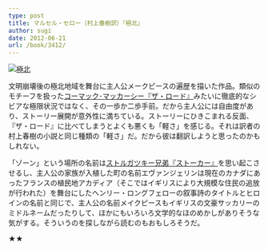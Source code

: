 ```yaml
---
type: post
title: マルセル・セロー（村上春樹訳）『極北』
author: sugi
date: 2012-06-21
url: /book/3412/
---
```

<a href="http://www.amazon.co.jp/exec/obidos/ASIN/4120043649/chezsugi-22/ref=nosim/" onclick="_gaq.push(['_trackEvent', 'outbound-article', 'http://www.amazon.co.jp/exec/obidos/ASIN/4120043649/chezsugi-22/ref=nosim/', '']);" name="amazletlink" target="_blank"><img src="http://i0.wp.com/ecx.images-amazon.com/images/I/31ApVq0ohpL._SL160_.jpg?w=660" alt="極北" class="alignleft"  data-recalc-dims="1" /></a>

文明崩壊後の極北地域を舞台に主人公メークピースの遍歴を描いた作品。類似のモチーフを扱った<a href="http://asharpminor.com/book-20091116" onclick="_gaq.push(['_trackEvent', 'outbound-article', 'http://asharpminor.com/book-20091116', 'コーマック･マッカーシー『ザ・ロード』']);" >コーマック･マッカーシー『ザ・ロード』</a>みたいに徹底的なシビアな極限状況ではなく、その一歩か二歩手前。だから主人公には自由度があり、ストーリー展開が意外性に満ちている。ストーリーにひきこまれる反面、『ザ・ロード』に比べてしまうとよくも悪くも「軽さ」を感じる。それは訳者の村上春樹の小説と同じ種類の「軽さ」だ。だから彼は翻訳しようと思ったのかもしれない。

「ゾーン」という場所の名前は<a href="http://asharpminor.com/book-20080906" onclick="_gaq.push(['_trackEvent', 'outbound-article', 'http://asharpminor.com/book-20080906', 'ストルガツキー兄弟『ストーカー』']);" >ストルガツキー兄弟『ストーカー』</a>を思い起こさせるし、主人公の家族が入植した町の名前エヴァンジェリンは現在のカナダにあったフランスの植民地アカディア（そこではイギリスにより大規模な住民の追放が行われた）を舞台にしたヘンリー・ロングフェローの叙事詩のタイトルとヒロインの名前と同じで、主人公の名前メイクピースもイギリスの文豪サッカリーのミドルネームだったりして、ほかにもいろいろ文学的なほのめかしがありそうな気がする。そういうのを探しながら読むのもおもしろそうだ。

★★
